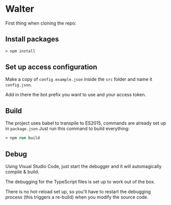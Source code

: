 # Walter

First thing when cloning the repo:

## Install packages

```ps
> npm install
```

## Set up access configuration

Make a copy of `config.example.json` inside the `src` folder and name it `config.json`.

Add in there the bot prefix you want to use and your access token.

## Build

The project uses babel to transpile to ES2015, commands are already set up in `package.json`
Just run this command to build everything:

``` ps
> npm run build
```

## Debug

Using Visual Studio Code, just start the debugger and it will automagically compile & build.

The debugging for the TypeScript files is set up to work out of the box.

There is no hot-reload set up, so you'll have to restart the debugging process (this triggers a re-build) when you modify the source code.
